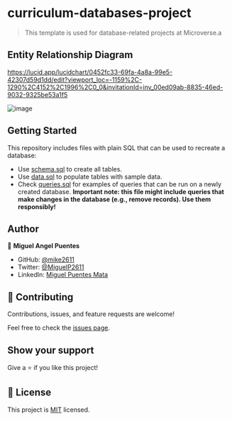 # curriculum-databases-project


> This template is used for database-related projects at Microverse.a

## Entity Relationship Diagram

https://lucid.app/lucidchart/0452fc33-69fa-4a8a-99e5-42307d59d1dd/edit?viewport_loc=-1159%2C-1290%2C4152%2C1996%2C0_0&invitationId=inv_00ed09ab-8835-46ed-9032-9325be53a1f5

![image](https://user-images.githubusercontent.com/28109626/145079788-d7d0febe-0350-4976-8fad-e0524e7a02ca.png)

## Getting Started

This repository includes files with plain SQL that can be used to recreate a database:

- Use [schema.sql](./schema.sql) to create all tables.
- Use [data.sql](./data.sql) to populate tables with sample data.
- Check [queries.sql](./queries.sql) for examples of queries that can be run on a newly created database. **Important note: this file might include queries that make changes in the database (e.g., remove records). Use them responsibly!**


## Author

👤 **Miguel Angel Puentes**
- GitHub: [@mike2611](https://github.com/mike2611)
- Twitter: [@MiguelP2611](https://twitter.com/MiguelP2611)
- LinkedIn: [Miguel Puentes Mata](https://linkedin.com/in/miguel-puentes-mata-90a562139/)


## 🤝 Contributing

Contributions, issues, and feature requests are welcome!

Feel free to check the [issues page](../../issues/).

## Show your support

Give a ⭐️ if you like this project!

## 📝 License

This project is [MIT](./MIT.md) licensed.
